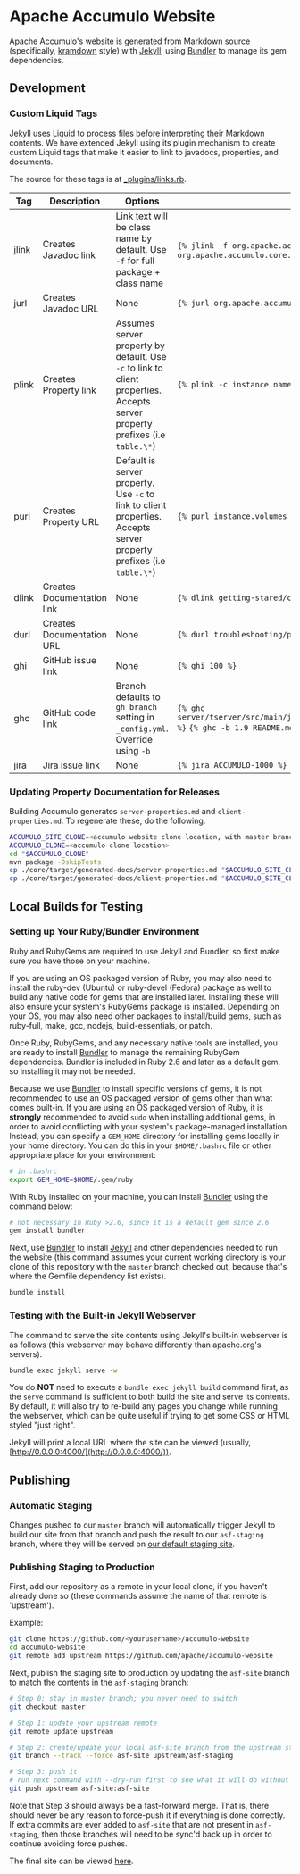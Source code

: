# Apache Accumulo Website

Apache Accumulo's website is generated from Markdown source (specifically,
[kramdown] style) with [Jekyll], using [Bundler] to manage its gem
dependencies.

## Development

### Custom Liquid Tags

Jekyll uses [Liquid] to process files before interpreting their Markdown
contents. We have extended Jekyll using its plugin mechanism to create custom
Liquid tags that make it easier to link to javadocs, properties, and documents.

The source for these tags is at [\_plugins/links.rb](_plugins/links.rb).

| Tag   | Description            | Options                                                                         | Examples                                             |
| ----- | ---------------------- | ------------------------------------------------------------------------------- | ---------------------------------------------------- |
| jlink | Creates Javadoc link   | Link text will be class name by default. Use `-f` for full package + class name | `{% jlink -f org.apache.accumulo.core.client.Connector %}`  `{% jlink -f org.apache.accumulo.core.client %}` |
| jurl  | Creates Javadoc URL    | None                                                                            | `{% jurl org.apache.accumulo.core.client.Connector %}`     |
| plink | Creates Property link  | Assumes server property by default. Use `-c` to link to client properties. Accepts server property prefixes (i.e `table.\*`)       | `{% plink -c instance.name %}`                             |
| purl  | Creates Property URL   | Default is server property. Use `-c` to link to client properties. Accepts server property prefixes (i.e `table.\*`)               | `{% purl instance.volumes %}`                             |
| dlink | Creates Documentation link | None                                                                            | `{% dlink getting-stared/clients %}`                   |
| durl  | Creates Documentation URL  | None                                                                            | `{% durl troubleshooting/performance %}`                   |
| ghi   | GitHub issue link          | None  | `{% ghi 100 %}` |
| ghc   | GitHub code link          | Branch defaults to `gh_branch` setting in `_config.yml`. Override using `-b` | `{% ghc server/tserver/src/main/java/org/apache/accumulo/tserver/TabletServer.java %}` `{% ghc -b 1.9 README.md %}` |
| jira   | Jira issue link          | None  | `{% jira ACCUMULO-1000 %}` |

### Updating Property Documentation for Releases

Building Accumulo  generates `server-properties.md` and `client-properties.md`.
To regenerate these, do the following.

```bash
ACCUMULO_SITE_CLONE=<accumulo website clone location, with master branch checked out>
ACCUMULO_CLONE=<accumulo clone location>
cd "$ACCUMULO_CLONE"
mvn package -DskipTests
cp ./core/target/generated-docs/server-properties.md "$ACCUMULO_SITE_CLONE"/_docs-2/configuration
cp ./core/target/generated-docs/client-properties.md "$ACCUMULO_SITE_CLONE"/_docs-2/configuration
```

## Local Builds for Testing

### Setting up Your Ruby/Bundler Environment

Ruby and RubyGems are required to use Jekyll and Bundler, so first make sure
you have those on your machine.

If you are using an OS packaged version of Ruby, you may also need to install
the ruby-dev (Ubuntu) or ruby-devel (Fedora) package as well to build any
native code for gems that are installed later. Installing these will also
ensure your system's RubyGems package is installed. Depending on your OS, you
may also need other packages to install/build gems, such as ruby-full, make,
gcc, nodejs, build-essentials, or patch.

Once Ruby, RubyGems, and any necessary native tools are installed, you are
ready to install [Bundler] to manage the remaining RubyGem dependencies.
Bundler is included in Ruby 2.6 and later as a default gem, so installing it
may not be needed.

Because we use [Bundler] to install specific versions of gems, it is not
recommended to use an OS packaged version of gems other than what comes
built-in. If you are using an OS packaged version of Ruby, it is __strongly__
recommended to avoid `sudo` when installing additional gems, in order to avoid
conflicting with your system's package-managed installation. Instead, you can
specify a `GEM_HOME` directory for installing gems locally in your home
directory. You can do this in your `$HOME/.bashrc` file or other appropriate
place for your environment:

```bash
# in .bashrc
export GEM_HOME=$HOME/.gem/ruby
```

With Ruby installed on your machine, you can install [Bundler] using the
command below:

```bash
# not necessary in Ruby >2.6, since it is a default gem since 2.6
gem install bundler
```

Next, use [Bundler] to install [Jekyll] and other dependencies needed to run
the website (this command assumes your current working directory is your clone
of this repository with the `master` branch checked out, because that's where
the Gemfile dependency list exists).

```bash
bundle install
```

### Testing with the Built-in Jekyll Webserver

The command to serve the site contents using Jekyll's built-in webserver is as
follows (this webserver may behave differently than apache.org's servers).

```bash
bundle exec jekyll serve -w
```

You do __NOT__ need to execute a `bundle exec jekyll build` command first, as
the `serve` command is sufficient to both build the site and serve its
contents. By default, it will also try to re-build any pages you change while
running the webserver, which can be quite useful if trying to get some CSS or
HTML styled "just right".

Jekyll will print a local URL where the site can be viewed (usually,
[http://0.0.0.0:4000/](http://0.0.0.0:4000/)).

## Publishing

### Automatic Staging

Changes pushed to our `master` branch will automatically trigger Jekyll to
build our site from that branch and push the result to our `asf-staging`
branch, where they will be served on [our default staging site][staging].

### Publishing Staging to Production

First, add our repository as a remote in your local clone, if you haven't
already done so (these commands assume the name of that remote is 'upstream').

Example:

```bash
git clone https://github.com/<yourusername>/accumulo-website
cd accumulo-website
git remote add upstream https://github.com/apache/accumulo-website
```

Next, publish the staging site to production by updating the `asf-site` branch
to match the contents in the `asf-staging` branch:

```bash
# Step 0: stay in master branch; you never need to switch
git checkout master

# Step 1: update your upstream remote
git remote update upstream

# Step 2: create/update your local asf-site branch from the upstream staging branch
git branch --track --force asf-site upstream/asf-staging

# Step 3: push it
# run next command with --dry-run first to see what it will do without making changes
git push upstream asf-site:asf-site
```

Note that Step 3 should always be a fast-forward merge. That is, there should
never be any reason to force-push it if everything is done correctly. If extra
commits are ever added to `asf-site` that are not present in `asf-staging`,
then those branches will need to be sync'd back up in order to continue
avoiding force pushes.

The final site can be viewed [here][production].


[Bundler]: https://bundler.io/
[Jekyll]: https://jekyllrb.com/
[Liquid]: https://jekyllrb.com/docs/liquid/
[kramdown]: https://kramdown.gettalong.org/
[production]: https://accumulo.apache.org
[staging]: https://accumulo.staged.apache.org
